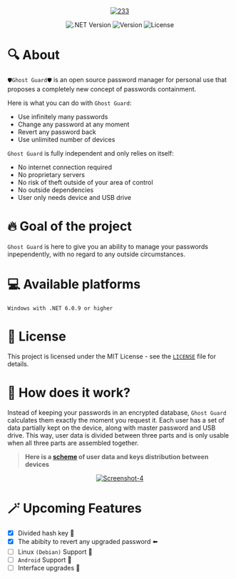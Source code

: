<p align="center">
      <a href="https://ibb.co/yV4KJD0"><img src="https://i.ibb.co/d7mXySB/233.png" alt="233" border="0"></a>
</p>

<p align="center">
   <img src="https://img.shields.io/badge/.NET-6.0.9-blueviolet" alt=".NET Version">
   <img src="https://img.shields.io/badge/Version-1.0.0-blue" alt="Version"> 
   <img src="https://img.shields.io/badge/License-MIT-brightgreen" alt="License">
</p>

# 🔍 About

`🛡️Ghost Guard🛡️` is an open source password manager for personal use that proposes
a completely new concept of passwords containment.

Here is what you can do with `Ghost Guard`:
- Use infinitely many passwords
- Change any password at any moment
- Revert any password back
- Use unlimited number of devices 

`Ghost Guard` is fully independent and only relies on itself:
- No internet connection required
- No proprietary servers
- No risk of theft outside of your area of control
- No outside dependencies
- User only needs device and USB drive

# 🔥 Goal of the project

`Ghost Guard` is here to give you an ability to manage your passwords inpependently, with no regard to any outside circumstances.

# 💻 Available platforms

```
Windows with .NET 6.0.9 or higher
```

# 📝 License

This project is licensed under the MIT License - see the [`LICENSE`](LICENSE) file for details.

# 🧩 How does it work?

Instead of keeping your passwords in an encrypted database, `Ghost Guard` calculates them exactly the moment you request it.
Each user has a set of data partially kept on the device, along with master password and USB drive. 
This way, user data is divided between three parts and is only usable when all three parts are assembled together.

> **Here is a [scheme](https://ibb.co/grQgh8Q) of user data and keys distribution between devices**
<p align="center">
      <a href="https://ibb.co/grQgh8Q"><img src="https://i.ibb.co/mRdzgKd/Screenshot-4.png" alt="Screenshot-4" border="0"></a>
</p>

# 🪄 Upcoming Features
- [x] Divided hash key 🔑
- [x] The abibity to revert any upgraded password ⬅️
- [ ] Linux `(Debian)` Support 🐧
- [ ] `Android` Support 📱
- [ ] Interface upgrades 🌇

